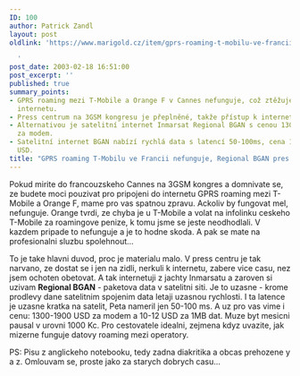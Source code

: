 ```yaml
---
ID: 100
author: Patrick Zandl
layout: post
oldlink: 'https://www.marigold.cz/item/gprs-roaming-t-mobilu-ve-francii-nefunguje-regional-bgan-pres-satelit-jede

  '
post_date: 2003-02-18 16:51:00
post_excerpt: ''
published: true
summary_points:
- GPRS roaming mezi T-Mobile a Orange F v Cannes nefunguje, což ztěžuje přístup k
  internetu.
- Press centrum na 3GSM kongresu je přeplněné, takže přístup k internetu je obtížný.
- Alternativou je satelitní internet Inmarsat Regional BGAN s cenou 1300-1900 USD
  za modem.
- Satelitní internet BGAN nabízí rychlá data s latencí 50-100ms, cena 1MB je 10-12
  USD.
title: "GPRS roaming T-Mobilu ve Francii nefunguje, Regional BGAN pres satelit jede…"
---
```


<p>
Pokud mirite do francouzskeho Cannes na 3GSM kongres a domnivate se, ze budete moci pouzivat pro pripojeni do internetu GPRS roaming mezi T-Mobile a Orange F, mame pro vas spatnou zpravu. Ackoliv by fungovat mel, nefunguje. Orange tvrdi, ze chyba je u T-Mobile a volat na infolinku ceskeho T-Mobile za roamingove penize, k tomu jsme se jeste neodhodlali. V kazdem pripade to nefunguje a je to hodne skoda. A pak se mate na profesionalni sluzbu spolehnout...</p>

<p>
To je take hlavni duvod, proc je materialu malo. V press centru je tak narvano, ze dostat se i jen na zidli, nerkuli k internetu, zabere vice casu, nez jsem ochoten obetovat. A tak internetuji z jachty Inmarsatu a zaroven si uzivam <STRONG>Regional BGAN</STRONG> - paketova data v satelitni siti. Je to uzasne - krome prodlevy dane satelitnim spojenim data letaji uzasnou rychlosti. I ta latence je uzasne kratka na satelit, Peta nameril jen&#160;50-100 ms.&#160;A uz pro vas vime i cenu: 1300-1900 USD za modem a 10-12 USD za 1MB dat. Muze byt mesicni pausal v urovni 1000 Kc. Pro cestovatele idealni, zejmena kdyz uvazite, jak mizerne funguje datovy roaming mezi operatory.</p>

<p>
PS: Pisu z anglickeho notebooku, tedy zadna diakritika a obcas prehozene y a z. Omlouvam se, proste jako za starych dobrych casu...</p>